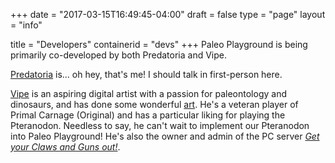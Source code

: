 +++
date = "2017-03-15T16:49:45-04:00"
draft = false
type = "page"
layout = "info"

title = "Developers"
containerid = "devs"
+++
Paleo Playground is being primarily co-developed by both Predatoria and Vipe.


[Predatoria](http://steamcommunity.com/id/Predatoria/ "Predatoria's Steam page") is... oh hey, that's me!  I should talk in first-person here.

[Vipe](http://steamcommunity.com/id/Vipe_lc_cfx/ "Vipe's Steam page") is an aspiring digital artist with a passion for paleontology and dinosaurs, and has done some wonderful [art](http://thy-vipe.deviantart.com/ "Vipe's Deviantart").  He's a veteran player of Primal Carnage (Original) and has a particular liking for playing the Pteranodon.  Needless to say, he can't wait to implement our Pteranodon into Paleo Playground!  He's also the owner and admin of the PC server [_Get your Claws and Guns out!_](https://docs.google.com/document/d/1owuv0oIPO-FXLJcQUBbB0pGlxQr9_Qjbntt2IuhHBjE/edit "Server Info").

